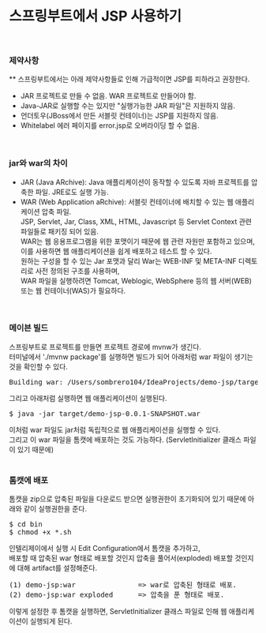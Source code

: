 
# 스프링부트에서 JSP 사용하기
<br/>

### 제약사항
** 스프링부트에서는 아래 제약사항들로 인해 가급적이면 JSP를 피하라고 권장한다. <br/>
- JAR 프로젝트로 만들 수 없음. WAR 프로젝트로 만들어야 함.
- Java-JAR로 실행할 수는 있지만 "실행가능한 JAR 파일"은 지원하지 않음.
- 언더토우(JBoss에서 만든 서블릿 컨테이너)는 JSP를 지원하지 않음.
- Whitelabel 에러 페이지를 error.jsp로 오버라이딩 할 수 없음.
<br/>

### jar와 war의 차이
- JAR (Java ARchive): Java 애플리케이션이 동작할 수 있도록 자바 프로젝트를 압축한 파일. JRE로도 실행 가능.
- WAR (Web Application aRchive): 서블릿 컨테이너에 배치할 수 있는 웹 애플리케이션 압축 파일. <br/>
    JSP, Servlet, Jar, Class, XML, HTML, Javascript 등 Servlet Context 관련 파일들로 패키징 되어 있음.<br/>
    WAR는 웹 응용프로그램을 위한 포맷이기 때문에 웹 관련 자원만 포함하고 있으며, <br/>
    이를 사용하면 웹 애플리케이션을 쉽게 배포하고 테스트 할 수 있다.<br/>
    원하는 구성을 할 수 있는 Jar 포맷과 달리 War는 WEB-INF 및 META-INF 디렉토리로 사전 정의된 구조를 사용하며,<br/>
    WAR 파일을 실행하려면 Tomcat, Weblogic, WebSphere 등의 웹 서버(WEB) 또는 웹 컨테이너(WAS)가 필요하다. <br/>
<br/>

### 메이븐 빌드
스프링부트로 프로젝트를 만들면 프로젝트 경로에 mvnw가 생긴다.<br/>
터미널에서 './mvnw package'를 실행하면 빌드가 되어 아래처럼 war 파일이 생기는 것을 확인할 수 있다.<br/>
<pre>
Building war: /Users/sombrero104/IdeaProjects/demo-jsp/target/demo-jsp-0.0.1-SNAPSHOT.war
</pre>

그리고 아래처럼 실행하면 웹 애플리케이션이 실행된다.<br/>
<pre>
$ java -jar target/demo-jsp-0.0.1-SNAPSHOT.war
</pre>
이처럼 war 파일도 jar처럼 독립적으로 웹 애플리케이션을 실행할 수 있다. <br/>
그리고 이 war 파일을 톰캣에 배포하는 것도 가능하다. (ServletInitializer 클래스 파일이 있기 때문에)<br/>
<br/>

### 톰캣에 배포
톰캣을 zip으로 압축된 파일을 다운로드 받으면 실행권한이 초기화되어 있기 때문에 아래와 같이 실행권한을 준다.<br/>
<pre>
$ cd bin
$ chmod +x *.sh
</pre>
인텔리제이에서 실행 시 Edit Configuration에서 톰캣을 추가하고,<br/>
배포할 때 압축된 war 형태로 배포할 것인지 압축을 풀어서(exploded) 배포할 것인지에 대해 artifact를 설정해준다.<br/>
<pre>
(1) demo-jsp:war               => war로 압축된 형태로 배포.
(2) demo-jsp:war exploded      => 압축을 푼 형태로 배포.
</pre>
이렇게 설정한 후 톰캣을 실행하면, ServletInitializer 클래스 파일로 인해 웹 애플리케이션이 실행되게 된다. <br/>
<br/>

<br/><br/>
